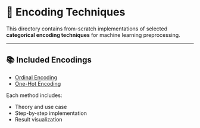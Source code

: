 # 🧠 Encoding Techniques

This directory contains from-scratch implementations of selected **categorical encoding techniques** for machine learning preprocessing.

---

## 📚 Included Encodings

- [Ordinal Encoding](./OrdianlEncoder/)
- [One-Hot Encoding](./OneHotEncoder/)

Each method includes:
- Theory and use case
- Step-by-step implementation
- Result visualization
